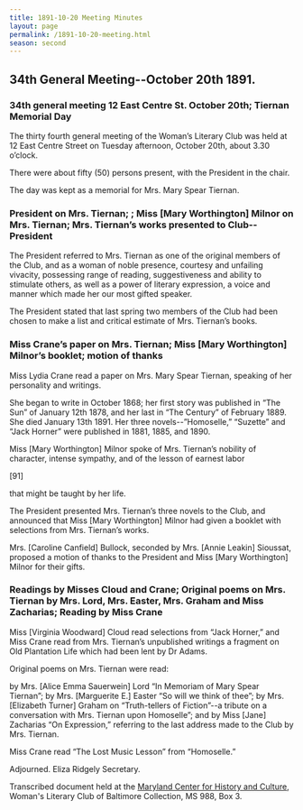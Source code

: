 ```yaml
---
title: 1891-10-20 Meeting Minutes
layout: page
permalink: /1891-10-20-meeting.html
season: second
---
```


<style>
    #maincontent{
        font-size:1.4em;
    }
</style>
## 34th General Meeting--October 20th 1891.

### 34th general meeting 12 East Centre St. October 20th; Tiernan Memorial Day

The thirty fourth general meeting of the Woman’s Literary Club was held at 12 East Centre Street on Tuesday afternoon, October 20th, about 3.30 o’clock.

There were about fifty (50) persons present, with the President in the chair.

The day was kept as a memorial for Mrs. Mary Spear Tiernan.

### President on Mrs. Tiernan; ; Miss [Mary Worthington] Milnor on Mrs. Tiernan; Mrs. Tiernan’s works presented to Club--President

The President referred to Mrs. Tiernan as one of the original members of the Club, and as a woman of noble presence, courtesy and unfailing vivacity, possessing range of reading, suggestiveness and ability to stimulate others, as well as a power of literary expression, a voice and manner which made her our most gifted speaker.

The President stated that last spring two members of the Club had been chosen to make a list and critical estimate of Mrs. Tiernan’s books.

### Miss Crane’s paper on Mrs. Tiernan; Miss [Mary Worthington] Milnor’s booklet; motion of thanks

Miss Lydia Crane read a paper on Mrs. Mary Spear Tiernan, speaking of her personality and writings.

She began to write in October 1868; her first story was published in “The Sun” of January 12th 1878, and her last in “The Century” of February 1889. She died January 13th 1891. Her three novels--”Homoselle,” “Suzette” and “Jack Horner” were published in 1881, 1885, and 1890.

Miss [Mary Worthington] Milnor spoke of Mrs. Tiernan’s nobility of character, intense sympathy, and of the lesson of earnest labor

[91]

that might be taught by her life.

The President presented Mrs. Tiernan’s three novels to the Club, and announced that Miss [Mary Worthington] Milnor had given a booklet with selections from Mrs. Tiernan’s works.

Mrs. [Caroline Canfield] Bullock, seconded by Mrs. [Annie Leakin] Sioussat, proposed a motion of thanks to the President and Miss [Mary Worthington] Milnor for their gifts.

### Readings by Misses Cloud and Crane; Original poems on Mrs. Tiernan by Mrs. Lord, Mrs. Easter, Mrs. Graham and Miss Zacharias; Reading by Miss Crane

Miss [Virginia Woodward] Cloud read selections from “Jack Horner,” and Miss Crane read from Mrs. Tiernan’s unpublished writings a fragment on Old Plantation Life which had been lent by Dr Adams.

Original poems on Mrs. Tiernan were read:

by Mrs. [Alice Emma Sauerwein] Lord “In Memoriam of Mary Spear Tiernan”; by Mrs. [Marguerite E.] Easter “So will we think of thee”; by Mrs. [Elizabeth Turner] Graham on “Truth-tellers of Fiction”--a tribute on a conversation with Mrs. Tiernan upon Homoselle”; and by Miss [Jane] Zacharias “On Expression,” referring to the last address made to the Club by Mrs. Tiernan.

Miss Crane read “The Lost Music Lesson” from “Homoselle.”

Adjourned.
Eliza Ridgely
Secretary.

Transcribed document held at the [Maryland Center for History and Culture](http://mdhs.org/), Woman's Literary Club of Baltimore Collection, MS 988, Box 3. 